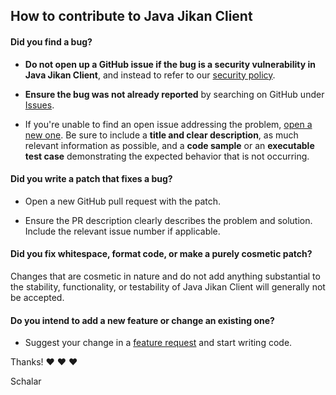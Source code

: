 ## How to contribute to Java Jikan Client

#### **Did you find a bug?**

* **Do not open up a GitHub issue if the bug is a security vulnerability in Java Jikan Client**, and instead to refer to our [security policy](https://github.com/Schalar/Jikan/blob/master/SECURITY.md).

* **Ensure the bug was not already reported** by searching on GitHub under [Issues](https://github.com/Schalar/Jikan/issues).

* If you're unable to find an open issue addressing the problem, [open a new one](https://github.com/Schalar/Jikan/issues/new). Be sure to include a **title and clear description**, as much relevant information as possible, and a **code sample** or an **executable test case** demonstrating the expected behavior that is not occurring.

#### **Did you write a patch that fixes a bug?**

* Open a new GitHub pull request with the patch.

* Ensure the PR description clearly describes the problem and solution. Include the relevant issue number if applicable.

#### **Did you fix whitespace, format code, or make a purely cosmetic patch?**

Changes that are cosmetic in nature and do not add anything substantial to the stability, functionality, or testability of Java Jikan Client will generally not be accepted.

#### **Do you intend to add a new feature or change an existing one?**

* Suggest your change in a [feature request](https://github.com/Schalar/Jikan/issues/new?assignees=&labels=&template=feature_request.md&title=) and start writing code.

Thanks! :heart: :heart: :heart:

Schalar
